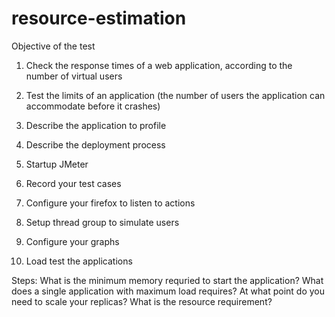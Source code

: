 # resource-estimation

Objective of the test
1. Check the response times of a web application, according to the number of virtual users
2. Test the limits of an application (the number of users the application can accommodate before it crashes)

1. Describe the application to profile
2. Describe the deployment process
3. Startup JMeter
4. Record your test cases
5. Configure your firefox to listen to actions
6. Setup thread group to simulate users
7. Configure your graphs
8. Load test the applications

Steps:
What is the minimum memory requried to start the application?
What does a single application with maximum load requires?
At what point do you need to scale your replicas? What is the resource requirement?
